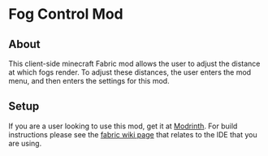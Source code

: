 # Fog Control Mod
## About
This client-side minecraft Fabric mod allows the user to adjust the distance at which fogs render. To adjust these distances, the user enters the mod menu, and then enters the settings for this mod.

## Setup
If you are a user looking to use this mod, get it at [Modrinth](https://modrinth.com/mod/fog-control/). For build instructions please see the [fabric wiki page](https://fabricmc.net/wiki/tutorial:setup) that relates to the IDE that you are using.
